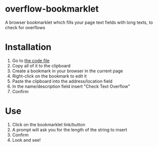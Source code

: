 # overflow-bookmarklet
A browser bookmarklet which fills your page text fields with long texts, to check for overflows

# Installation
1. Go to [the code file](https://raw.githubusercontent.com/ramtob/overflow-bookmark/master/dist/overflow-bookmark.js)
2. Copy all of it to the clipboard
3. Create a bookmark in your browser in the current page
4. Right-click on the bookmark to edit it
5. Paste the clipboard into the address/location field
6. In the name/description field insert "Check Text Overflow"
7. Confirm

# Use
1. Click on the bookmarklet link/button
2. A prompt will ask you for the length of the string to insert
3. Confirm
4. Look and see!
